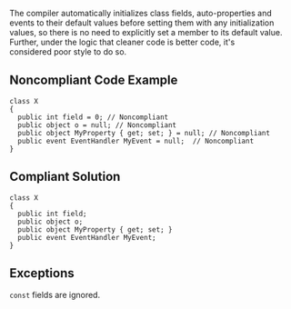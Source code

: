 
The compiler automatically initializes class fields, auto-properties and events to their default values before setting them with any initialization<br>values, so there is no need to explicitly set a member to its default value. Further, under the logic that cleaner code is better code, it's<br>considered poor style to do so.

## Noncompliant Code Example


    class X
    {
      public int field = 0; // Noncompliant
      public object o = null; // Noncompliant
      public object MyProperty { get; set; } = null; // Noncompliant
      public event EventHandler MyEvent = null;  // Noncompliant
    }


## Compliant Solution


    class X
    {
      public int field;
      public object o;
      public object MyProperty { get; set; }
      public event EventHandler MyEvent;
    }


## Exceptions

`const` fields are ignored.
